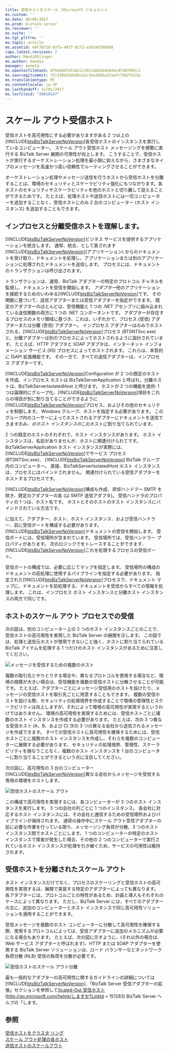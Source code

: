 ```yaml
---
title: 受信ホストをスケール |Microsoft ドキュメント
ms.custom: ''
ms.date: 06/08/2017
ms.prod: biztalk-server
ms.reviewer: ''
ms.suite: ''
ms.tgt_pltfrm: ''
ms.topic: article
ms.assetid: e9f78710-93fa-4877-8273-a1634d768d88
caps.latest.revision: 2
author: MandiOhlinger
ms.author: mandia
manager: anneta
ms.openlocfilehash: 8f0a58d7dfa022c3921abb5b426dacdf387095c2
ms.sourcegitcommit: 3fc338e52d5dbca2c3ea1685a2faafc7582fe23a
ms.translationtype: MT
ms.contentlocale: ja-JP
ms.lasthandoff: 12/01/2017
ms.locfileid: "26010147"
---
```

# <a name="scaling-out-receiving-hosts"></a>スケール アウト受信ホスト
受信ホストを高可用性にする必要がありますがある 2 つ以上の[!INCLUDE[btsBizTalkServerNoVersion](../includes/btsbiztalkservernoversion-md.md)]各受信ホストのインスタンスを実行しているコンピューター。 スケール アウト受信ホスト メッセージングを頻繁に実行する BizTalk Server 展開の可用性が向上します。 こうすることで、受信ホストが実行するオーケストレーション処理を最小限に抑えながら、さまざまなタイプのメッセージを高速かつ高い信頼性でルーティングさせることができます。  
  
 オーケストレーション処理やメッセージ送信を行うホストから受信ホストを分離することは、環境のセキュリティとスケーラビリティ強化にもつながります。各ホストのセキュリティやスケーラビリティを他のホストと切り離して捉えることができるためです。 たとえば、処理ホストや送信ホストには一切コンピューターを追加することなく、受信ホストにのみ 2 台のコンピューター (ホスト インスタンス) を追加することもできます。  
  
## <a name="understanding-in-process-and-isolated-receiving-hosts"></a>インプロセスと分離受信ホストを理解します。  
 [!INCLUDE[btsBizTalkServerNoVersion](../includes/btsbiztalkservernoversion-md.md)]ビジネス サービスを提供するアプリケーションを統合します。 通常、統合、として表されます[!INCLUDE[btsBizTalkServerNoVersion](../includes/btsbiztalkservernoversion-md.md)](アプリケーション) からのドキュメントを受け取り、ドキュメントを処理し、アプリケーションまたは別のアプリケーションに処理されたドキュメントを送信します。 プロセスには、ドキュメントのトランザクションは呼び出されます。  
  
 トランザクションは、通常、BizTalk アダプターの特定のプロトコル チャネルを監視し、ドキュメントを受信を開始します。 *アダプター*他のアプリケーションを接続するためのいわゆる[!INCLUDE[btsBizTalkServerNoVersion](../includes/btsbiztalkservernoversion-md.md)]です。 その関数に基づいて、送信アダプターまたは受信アダプターを指定ができます。 既定のアダプターのほとんどは、受信機能と 1 つの .NET アセンブリに組み込まれている送信関数の両方に 1 つの .NET コンポーネントです。 アダプターが存在するプロセスのメモリ領域に基づき、これは、いずれかで、プロセス (受信) アダプターまたは分離 (受信) アダプター。 インプロセス アダプターはのみでホストされる、[!INCLUDE[btsBizTalkServerNoVersion](../includes/btsbiztalkservernoversion-md.md)]プロセス (BTSNTSvc.exe) と、分離アダプターは別のプロセスによってホストされるように設計されています。 たとえば、HTTP アダプタと SOAP アダプタは、インターネット インフォメーション サービス (IIS) プロセスによってホストされます。 これらは、本質的に ISAPI 拡張機能です。 その一方で、すべての送信アダプターは、インプロセス アダプターです。  
  
 [!INCLUDE[btsBizTalkServerNoVersion](../includes/btsbiztalkservernoversion-md.md)]Configuration が 2 つの既定のホストを作成、インプロセス ホストは BizTalkServerApplication と呼ばれ、分離ホストは、BizTalkServerIsolatedHost と呼びます。 ホストが 2 つの機能を提供: 1 つは論理的にグループ化、[!INCLUDE[btsBizTalkServerNoVersion](../includes/btsbiztalkservernoversion-md.md)]項目をこれらの項目が別に割り当てることができるように[!INCLUDE[btsBizTalkServerNoVersion](../includes/btsbiztalkservernoversion-md.md)]プロセス、およびその他のセキュリティを制御します。 Windows グループ、ホストを指定する必要があります。 このグループ内のユーザーによってホストされるアダプターにドキュメントを送信できますのみ、*のホスト インスタンスの*このホストに割り当てられています。  
  
 2 つの既定のホストのそれぞれで、ホスト インスタンスがあります。 ホスト インスタンスは、名前がありませんが、ホストに関連付けられてです。 BizTalkServerApplication ホスト インスタンスが実際には、[!INCLUDE[btsBizTalkServerNoVersion](../includes/btsbiztalkservernoversion-md.md)]でサービス プロセス (BTSNTSvc.exe)、 [!INCLUDE[btsBizTalkServerNoVersion](../includes/btsbiztalkservernoversion-md.md)] BizTalk グループ内のコンピューター。 直接、BizTalkServerIsolatedHost ホスト インスタンスは、プロセスにはバインドされません。 関連付けられている受信アダプターをホストするプロセスです。  
  
 [!INCLUDE[btsBizTalkServerNoVersion](../includes/btsbiztalkservernoversion-md.md)]構成も作成、*受信ハンドラー* SMTP を除き、既定のアダプターの各 (は SMTP 送信アダプタ)。 受信ハンドラのプロパティの 1 つは、ホスト名です。 ホストとそのホストのホスト インスタンスにバインドされている方法です。  
  
 に加えて、アダプター、ホスト、ホスト インスタンス、および受信ハンドラー、前に受信ポートを構成する必要があります。[!INCLUDE[btsBizTalkServerNoVersion](../includes/btsbiztalkservernoversion-md.md)]ドキュメントの受信を開始します。 受信ポートには、受信場所が含まれています。 受信場所では、受信ハンドラー プロパティがあります。 次のロジックでをトレースすることができます、[!INCLUDE[btsBizTalkServerNoVersion](../includes/btsbiztalkservernoversion-md.md)]これを処理するプロセスの受信ポート。  
  
 受信ポートの構成では、必要に応じてマップを指定します。 受信場所の構成のドキュメントの前処理に使用するパイプラインを指定する必要があります。 指定された[!INCLUDE[btsBizTalkServerNoVersion](../includes/btsbiztalkservernoversion-md.md)]プロセスで、ドキュメント マップに、ドキュメントを前処理する、ドキュメントを受信からすべての情報を処理します。 これは、インプロセス ホスト インスタンスと分離ホスト インスタンスの両方で同じです。  
  
## <a name="scaling-out-in-process-receiving-hosts"></a>ホストのスケール アウト プロセスでの受信  
 次の図は、別のコンピューター上の 2 つのホスト インスタンスごとのことで、受信ホストの高可用性を実現した BizTalk Server の展開を示します。 この図では、処理と送信元ホストが使用できないこと強く、ホストに割り当てられている BizTalk アイテムを処理する 1 つだけのホスト インスタンスがあるために注意してください。  
  
 ![メッセージを受信するための複数のホスト](../core/media/tdi-ha-scalereceive.gif "TDI_HA_ScaleReceive")  
  
 複数の取引先とやりとりする場合や、異なるプロトコルを使用する場合など、環境の規模が大きい場合は、受信機能を複数の受信ホストに分散させることが可能です。 たとえば、アダプターごとにメッセージ受信用のホストを設けたり、メッセージの受信ホストを取引先ごとに用意することもできます。 複数の受信ホストを設ける際、セキュリティの処理境界を作成することで環境の管理性とスケーラビリティは向上しますが、それによって環境の高可用性が実現するというわけではありません。 環境の高可用性を実現するためには、受信ホストごとに複数のホスト インスタンスを作成する必要があります。 たとえば、次の 3 つ異なる受信ホスト (A、B、および C) 次の 3 つの異なる会社から送信されるメッセージを作成できます。 すべての受信ホストに高可用性を確保するためには、受信ホストごとに複数のホスト インスタンスを作成し、それらを複数のコンピューターに展開する必要があります。 セキュリティの処理境界、管理性、スケーラビリティを損なうことなく、複数のホスト インスタンスを 1 台のコンピューターに割り当てることができるという点に注目してください。  
  
 次の図に、高可用性の 3 台のコンピューター[!INCLUDE[btsBizTalkServerNoVersion](../includes/btsbiztalkservernoversion-md.md)]異なる会社からメッセージを受信する専用の環境をホストします。  
  
 ![受信ホストのスケール アウト](../technical-guides/media/04bd4234-dc71-49d8-b630-0643390b29f0.gif "04bd4234-dc71-49d8-b630-0643390b29f0")  
  
 この構成で高可用性を実現するには、各コンピューターが 3 つのホスト インスタンスを実行します。 3 つの会社の列ごとに 1 つのインスタンス。 各会社に対応するホスト インスタンスには、その会社と通信するための受信場所およびパイプラインが保持されます。 通常の操作中にスケール アウト受信アダプターの前に必要な作業を行っている限り、メッセージング負荷が分散、3 つのホスト インスタンス間でホストごとにします。 1 つのコンピューターの特定のホスト インスタンスで障害が発生した場合、その他の 2 つのコンピューターで実行されているホスト インスタンスが処理を引き継ぐため、サービスの可用性は維持されます。  
  
## <a name="scaling-out-isolated-receiving-hosts"></a>受信ホストを分離されたスケール アウト  
 ホスト インスタンスだけでなく、プロセスのスケーリングと受信ホストの高可用性を実現するは、展開で実装する特定のアダプターによっても異なります。 各アダプターには、プロトコルごとの特性があるため、計画と導入もそれぞれのケースによって異なります。 ただし、BizTalk Server には、すべてのアダプターの主に、追加のコンピューターとホスト インスタンスで同じ高可用性ソリューションを適用することができます。  
  
 受信メッセージを複数のホスト コンピューターに分散して高可用性を確保する際、使用するプロトコルによっては、受信アダプターに追加のメカニズムが必要になる場合もあります。 たとえば、次の図に示すように、(それ以外の場合は、Web サービス アダプターと呼ばれます)、HTTP または SOAP アダプターを使用する BizTalk Server ソリューションは、ロード バランサーなどネットワーク負荷分散 (NLB) 受信の負荷を分散が必要です。  
  
 ![受信ホストのスケール アウト分離](../technical-guides/media/cb38ec25-bfb0-4a55-8464-b7918b6fc746.gif "cb38ec25-bfb0-4a55-8464-b7918b6fc746")  
  
 最も一般的なアダプターの高可用性に関するガイドラインの詳細については[!INCLUDE[btsBizTalkServerNoVersion](../includes/btsbiztalkservernoversion-md.md)]、「BizTalk Server 受信アダプターの拡張」セクションを参照して[Scaled-Out 受信ホスト](http://go.microsoft.com/fwlink/?LinkId=151283)(http://go.microsoft.com/fwlink/しますか?LinkId = 151283) BizTalk Server ヘルプの「します。  
  
## <a name="see-also"></a>参照  
 [受信ホストをクラスタ リング](../technical-guides/clustering-receiving-hosts.md)   
 [スケール アウト処理の各ホスト](../technical-guides/scaling-out-processing-hosts.md)   
 [送信ホストのスケールアウト](../technical-guides/scaling-out-sending-hosts.md)